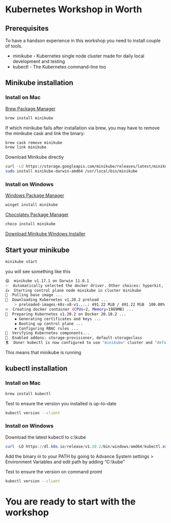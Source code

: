 # Kubernetes Workshop in Worth

## Prerequisites

To have a handson experience in this workshop you need to install couple of tools.

  - minikube - Kubernetes single node cluster made for daily local development and testing
  - kubectl - The Kubernetes command-line too

## Minikube installation

### Install on Mac 

[Brew Package Manager](https://brew.sh/)

```bash
brew install minikube
```

If which minikube fails after installation via brew, you may have to remove the minikube cask and link the binary:

```bash
brew cask remove minikube
brew link minikube
```

Download Minikube directly

```bash
curl -LO https://storage.googleapis.com/minikube/releases/latest/minikube-darwin-amd64
sudo install minikube-darwin-amd64 /usr/local/bin/minikube
```

### Install on Windows 

[Windows Package Manager](https://docs.microsoft.com/en-us/windows/package-manager/)

```powershell
winget install minikube
```

[Chocolatey Package Manager](https://chocolatey.org/)

```powershell
choco install minikube
```

[Download Minikube Windows Installer](https://storage.googleapis.com/minikube/releases/latest/minikube-installer.exe)

## Start your minikube

```bash
minikube start
```

you will see something like this

```bash
😄  minikube v1.17.1 on Darwin 11.0.1
✨  Automatically selected the docker driver. Other choices: hyperkit, virtualbox, ssh
👍  Starting control plane node minikube in cluster minikube
🚜  Pulling base image ...
💾  Downloading Kubernetes v1.20.2 preload ...
    > preloaded-images-k8s-v8-v1....: 491.22 MiB / 491.22 MiB  100.00% 23.98 Mi
🔥  Creating docker container (CPUs=2, Memory=1989MB) ...
🐳  Preparing Kubernetes v1.20.2 on Docker 20.10.2 ...
    ▪ Generating certificates and keys ...
    ▪ Booting up control plane ...
    ▪ Configuring RBAC rules ...
🔎  Verifying Kubernetes components...
🌟  Enabled addons: storage-provisioner, default-storageclass
🏄  Done! kubectl is now configured to use "minikube" cluster and "default" namespace by default
```

This means that minikube is running

## kubectl installation

### Install on Mac

```bash
brew install kubectl 
```

Test to ensure the version you installed is up-to-date

```bash
kubectl version --client
```

### Install on Windows

Download the latest kubectl to c:\kube

```powershell
curl -LO https://dl.k8s.io/release/v1.20.2/bin/windows/amd64/kubectl.exe
```

Add the binary in to your PATH by going to Advance System settings > Environment Variables
and edit path by adding “C:\kube”

Test to ensure the version on command promt

```cmd
kubectl version --client
```

# You are ready to start with the workshop